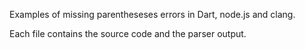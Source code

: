 Examples of missing parentheseses errors in Dart, node.js and clang.

Each file contains the source code and the parser output.
